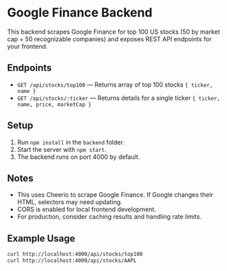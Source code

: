 # Google Finance Backend

This backend scrapes Google Finance for top 100 US stocks (50 by market cap + 50 recognizable companies) and exposes REST API endpoints for your frontend.

## Endpoints

- `GET /api/stocks/top100` — Returns array of top 100 stocks `{ ticker, name }`
- `GET /api/stocks/:ticker` — Returns details for a single ticker `{ ticker, name, price, marketCap }`

## Setup

1. Run `npm install` in the `backend` folder.
2. Start the server with `npm start`.
3. The backend runs on port 4000 by default.

## Notes
- This uses Cheerio to scrape Google Finance. If Google changes their HTML, selectors may need updating.
- CORS is enabled for local frontend development.
- For production, consider caching results and handling rate limits.

## Example Usage
```bash
curl http://localhost:4000/api/stocks/top100
curl http://localhost:4000/api/stocks/AAPL
```
